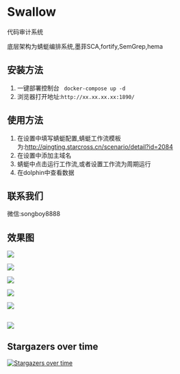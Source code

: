 # Swallow

代码审计系统

底层架构为蜻蜓编排系统,墨菲SCA,fortify,SemGrep,hema


## 安装方法

1. 一键部署控制台 ` docker-compose up -d`
2. 浏览器打开地址:`http://xx.xx.xx.xx:1890/`

## 使用方法
1. 在设置中填写蜻蜓配置,蜻蜓工作流模板为:http://qingting.starcross.cn/scenario/detail?id=2084
2. 在设置中添加主域名
3. 蜻蜓中点击运行工作流,或者设置工作流为周期运行
4. 在dolphin中查看数据

[//]: # (![]&#40;https://oss.songboy.site/blog/20230310173646.png&#41;)


## 联系我们

微信:songboy8888
 
 
## 效果图

![](https://oss.songboy.site/blog/20230323215157.png)

![](https://oss.songboy.site/blog/20230323215230.png)

![](https://oss.songboy.site/blog/20230323215238.png)

![](https://oss.songboy.site/blog/20230323215247.png)

![](https://oss.songboy.site/blog/20230323215256.png)


![](https://oss.songboy.site/blog/20230323215304.png)
----

## Stargazers over time

[![Stargazers over time](https://starchart.cc/StarCrossPortal/swallow.svg)](https://starchart.cc/StarCrossPortal/swallow)
